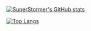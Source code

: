 [![SuperStormer's GitHub stats](https://github-readme-stats.vercel.app/api?username=SuperStormer)](https://github.com/anuraghazra/github-readme-stats)

[![Top Langs](https://github-readme-stats.vercel.app/api/top-langs/?username=SuperStormer)](https://github.com/anuraghazra/github-readme-stats)
